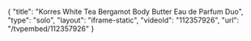 {
    "title": "Korres White Tea Bergamot Body Butter   Eau de Parfum Duo",
    "type": "solo",
    "layout": "iframe-static",
    "videoId": "112357926",
    "url": "\/tvpembed\/112357926"
}